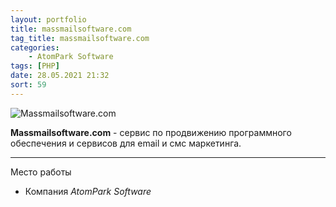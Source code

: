 ```yaml
---
layout: portfolio
title: massmailsoftware.com
tag_title: massmailsoftware.com
categories:
    - AtomPark Software
tags: [PHP]
date: 28.05.2021 21:32
sort: 59
---
```


![Massmailsoftware.com](/assets/img/work/massmailsoftware.png)

**Massmailsoftware.com** - сервис по продвижению программного обеспечения и сервисов для email и смс маркетинга.

---

Место работы

* Компания _AtomPark Software_
